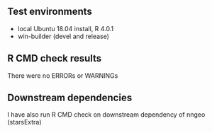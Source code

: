 ## Test environments
* local Ubuntu 18.04 install, R 4.0.1
* win-builder (devel and release)

## R CMD check results
There were no ERRORs or WARNINGs

## Downstream dependencies
I have also run R CMD check on downstream dependency of nngeo (starsExtra)
